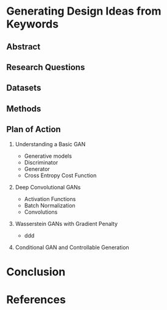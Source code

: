 # Generating Design Ideas from Keywords

## Abstract
## Research Questions
## Datasets
## Methods
## Plan of Action
1. Understanding a Basic GAN

    - Generative models
    - Discriminator
    - Generator
    - Cross Entropy Cost Function

2. Deep Convolutional GANs

    - Activation Functions
    - Batch Normalization
    - Convolutions

3. Wasserstein GANs with Gradient Penalty

    - ddd

4. Conditional GAN and Controllable Generation










# Conclusion

# References
